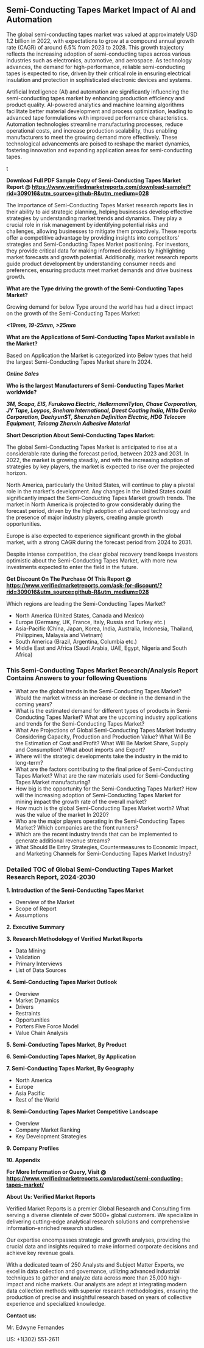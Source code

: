 <h2>Semi-Conducting Tapes Market Impact of AI and Automation</h2><p>The global semi-conducting tapes market was valued at approximately USD 1.2 billion in 2022, with expectations to grow at a compound annual growth rate (CAGR) of around 6.5% from 2023 to 2028. This growth trajectory reflects the increasing adoption of semi-conducting tapes across various industries such as electronics, automotive, and aerospace. As technology advances, the demand for high-performance, reliable semi-conducting tapes is expected to rise, driven by their critical role in ensuring electrical insulation and protection in sophisticated electronic devices and systems.</p><p>Artificial Intelligence (AI) and automation are significantly influencing the semi-conducting tapes market by enhancing production efficiency and product quality. AI-powered analytics and machine learning algorithms facilitate better material development and process optimization, leading to advanced tape formulations with improved performance characteristics. Automation technologies streamline manufacturing processes, reduce operational costs, and increase production scalability, thus enabling manufacturers to meet the growing demand more effectively. These technological advancements are poised to reshape the market dynamics, fostering innovation and expanding application areas for semi-conducting tapes.</p>t</p><p id="" class=""><strong>Download Full PDF Sample Copy of Semi-Conducting Tapes Market Report @ <a href="https://www.verifiedmarketreports.com/download-sample/?rid=309016&utm_source=github-R&utm_medium=028" target="_blank">https://www.verifiedmarketreports.com/download-sample/?rid=309016&utm_source=github-R&utm_medium=028</a></strong></p><p>The importance of&nbsp;Semi-Conducting Tapes Market research reports lies in their ability to aid strategic planning, helping businesses develop effective strategies by understanding market trends and dynamics. They play a crucial role in risk management by identifying potential risks and challenges, allowing businesses to mitigate them proactively. These reports offer a competitive advantage by providing insights into competitors' strategies and Semi-Conducting Tapes Market positioning. For investors, they provide critical data for making informed decisions by highlighting market forecasts and growth potential. Additionally, market research reports guide product development by understanding consumer needs and preferences, ensuring products meet market demands and drive business growth.</p><p><strong>What are the&nbsp;Type driving the growth of the Semi-Conducting Tapes Market?</strong></p><p id="" class="">Growing demand for below Type around the world has had a direct impact on the growth of the Semi-Conducting Tapes Market:</p><em><strong><19mm, 19-25mm, >25mm</strong></em></p><strong>What are the&nbsp;Applications&nbsp;of Semi-Conducting Tapes Market available in the Market?</strong></p><p id="" class="">Based on Application the Market is categorized into Below types that held the largest Semi-Conducting Tapes Market share In 2024.</p><em><strong>Online Sales</strong></em></p><strong>Who is the largest Manufacturers of Semi-Conducting Tapes Market worldwide?</strong></p><p><em><strong>3M, Scapa, EIS, Furukawa Electric, HellermannTyton, Chase Corporation, JY Tape, Loypos, Sneham International, Daest Coating India, Nitto Denko Corporation, DaehyunST, Shenzhen Definition Electric, HDG Telecom Equipment, Taicang Zhanxin Adhesive Material</strong></em></p><p id="" class=""><strong>Short Description About Semi-Conducting Tapes Market:</strong></p><p>The global Semi-Conducting Tapes Market is anticipated to rise at a considerable rate during the forecast period, between 2023 and 2031. In 2022, the market is growing steadily, and with the increasing adoption of strategies by key players, the market is expected to rise over the projected horizon.</p><p>North America, particularly the United States, will continue to play a pivotal role in the market's development. Any changes in the United States could significantly impact the Semi-Conducting Tapes Market growth trends. The market in North America is projected to grow considerably during the forecast period, driven by the high adoption of advanced technology and the presence of major industry players, creating ample growth opportunities.</p><p>Europe is also expected to experience significant growth in the global market, with a strong CAGR during the forecast period from 2024 to 2031.</p><p>Despite intense competition, the clear global recovery trend keeps investors optimistic about the Semi-Conducting Tapes Market, with more new investments expected to enter the field in the future.</p><p id="" class=""><strong>Get Discount On The Purchase Of This Report @ <a href="https://www.verifiedmarketreports.com/ask-for-discount/?rid=309016&utm_source=github-R&utm_medium=028" target="_blank">https://www.verifiedmarketreports.com/ask-for-discount/?rid=309016&utm_source=github-R&utm_medium=028</a></strong></p>Which regions are leading the Semi-Conducting Tapes Market?</p><ul><li>North America (United States, Canada and Mexico)</li><li>Europe (Germany, UK, France, Italy, Russia and Turkey etc.)</li><li>Asia-Pacific (China, Japan, Korea, India, Australia, Indonesia, Thailand, Philippines, Malaysia and Vietnam)</li><li>South America (Brazil, Argentina, Columbia etc.)</li><li>Middle East and Africa (Saudi Arabia, UAE, Egypt, Nigeria and South Africa)</li></ul><h3 id="" class="">This Semi-Conducting Tapes Market Research/Analysis Report Contains Answers to your following Questions</h3><ul><li>What are the global trends in the Semi-Conducting Tapes Market? Would the market witness an increase or decline in the demand in the coming years?</li><li>What is the estimated demand for different types of products in Semi-Conducting Tapes Market? What are the upcoming industry applications and trends for the Semi-Conducting Tapes Market?</li><li>What Are Projections of Global Semi-Conducting Tapes Market Industry Considering Capacity, Production and Production Value? What Will Be the Estimation of Cost and Profit? What Will Be Market Share, Supply and Consumption? What about imports and Export?</li><li>Where will the strategic developments take the industry in the mid to long-term?</li><li>What are the factors contributing to the final price of Semi-Conducting Tapes Market? What are the raw materials used for Semi-Conducting Tapes Market manufacturing?</li><li>How big is the opportunity for the Semi-Conducting Tapes Market? How will the increasing adoption of Semi-Conducting Tapes Market for mining impact the growth rate of the overall market?</li><li>How much is the global Semi-Conducting Tapes Market worth? What was the value of the market In 2020?</li><li>Who are the major players operating in the Semi-Conducting Tapes Market? Which companies are the front runners?</li><li>Which are the recent industry trends that can be implemented to generate additional revenue streams?</li><li>What Should Be Entry Strategies, Countermeasures to Economic Impact, and Marketing Channels for Semi-Conducting Tapes Market Industry?</li></ul><h3 id="" class="">Detailed TOC of Global Semi-Conducting Tapes Market Research Report, 2024-2030</h3><p id="" class=""><strong>1. Introduction of the Semi-Conducting Tapes Market</strong></p><ul><li>Overview of the Market</li><li>Scope of Report</li><li>Assumptions</li></ul><p id="" class=""><strong>2. Executive Summary</strong></p><p id="" class=""><strong>3. Research Methodology of Verified Market Reports</strong></p><ul><li>Data Mining</li><li>Validation</li><li>Primary Interviews</li><li>List of Data Sources</li></ul><p id="" class=""><strong>4. Semi-Conducting Tapes Market Outlook</strong></p><ul><li>Overview</li><li>Market Dynamics</li><li>Drivers</li><li>Restraints</li><li>Opportunities</li><li>Porters Five Force Model</li><li>Value Chain Analysis</li></ul><p id="" class=""><strong>5. Semi-Conducting Tapes Market, By Product</strong></p><p id="" class=""><strong>6. Semi-Conducting Tapes Market, By Application</strong></p><p id="" class=""><strong>7. Semi-Conducting Tapes Market, By Geography</strong></p><ul><li>North America</li><li>Europe</li><li>Asia Pacific</li><li>Rest of the World</li></ul><p id="" class=""><strong>8. Semi-Conducting Tapes Market Competitive Landscape</strong></p><ul><li>Overview</li><li>Company Market Ranking</li><li>Key Development Strategies</li></ul><p id="" class=""><strong>9. Company Profiles</strong></p><p id="" class=""><strong>10. Appendix</strong></p><p id="" class=""><strong>For More Information or Query, Visit @ <a href="https://www.verifiedmarketreports.com/product/semi-conducting-tapes-market/" target="_blank">https://www.verifiedmarketreports.com/product/semi-conducting-tapes-market/</a></strong></p><p id="" class=""><strong>About Us: Verified Market Reports</strong></p><p id="" class="">Verified Market Reports is a premier Global Research and Consulting firm serving a diverse clientele of over 5000+ global customers. We specialize in delivering cutting-edge analytical research solutions and comprehensive information-enriched research studies.</p><p id="" class="">Our expertise encompasses strategic and growth analyses, providing the crucial data and insights required to make informed corporate decisions and achieve key revenue goals.</p><p id="" class="">With a dedicated team of 250 Analysts and Subject Matter Experts, we excel in data collection and governance, utilizing advanced industrial techniques to gather and analyze data across more than 25,000 high-impact and niche markets. Our analysts are adept at integrating modern data collection methods with superior research methodologies, ensuring the production of precise and insightful research based on years of collective experience and specialized knowledge.</p><p id="" class=""><strong>Contact us:</strong></p><p id="" class="">Mr. Edwyne Fernandes</p><p id="" class="">US: +1(302) 551-2611</p>